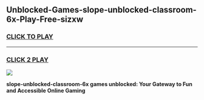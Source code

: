 
## Unblocked-Games-slope-unblocked-classroom-6x-Play-Free-sizxw
<h3>
<a href="https://premium76.site?title=slope-unblocked-classroom-6x&ref=23A">CLICK TO PLAY</a></h3>
<hr>

<h3>
<a href="https://premium76.site?title=slope-unblocked-classroom-6x&ref=23A">CLICK 2 PLAY</a>
  
</h3>

<a href="https://premium76.site?title=slope-unblocked-classroom-6x&ref=23A"><img src="https://clearcache.store/games.png"></a>


**slope-unblocked-classroom-6x games unblocked: Your Gateway to Fun and Accessible Online Gaming**

